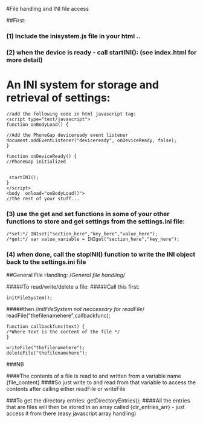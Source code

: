 #File handling and INI file access

##First:

### (1) Include the inisystem.js file in your html ..
### (2) when the device is ready  - call startINI(): (see index.html for more detail)

# An INI system for storage and retrieval of settings:

	//add the following code in html javascript tag:
	<script type="text/javascript">
	function onBodyLoad() {

	//Add the PhoneGap deviceready event listener
	document.addEventListener("deviceready", onDeviceReady, false);
	}

	function onDeviceReady() {
	//PhoneGap initialized


	 startINI();
	}
	</script>
	<body  onload="onBodyLoad()">
	//the rest of your stuff...

### (3) use the get and set functions in some of your other functions to store and get settings from the settings.ini file:

	/*set:*/ INIset("section_here","key_here","value_here");
	/*get:*/ var value_variable = INIget("section_here","key_here");
	
### (4) when done, call the stopINI() function to write the INI object back to the settings.ini file
	
##General File Handling:
	/*General file handling*/	
	
#####To read/write/delete a file:
#####Call this first:
	
	initFileSystem();
	
#####then
	/*initFileSystem not neccessary for readFile*/
	readFile("thefilenamehere",callbackfunc);	
	
	function callbackfunc(text) {
	/*Where text is the content of the file */
	}
	
	writeFile("thefilenamehere");
	deleteFile("thefilenamehere");
	
	
###NB

####The contents of a file is read to and written from a variable name {file_content}
####So just write to and read from that variable to access the contents after calling either readFile or writeFile
	
###To get the directory entries:
	getDirectoryEntries();
####All the entries that are files will then be stored in an array called {dir_entries_arr} - just access it from there (easy javascript array handling)
	
	

